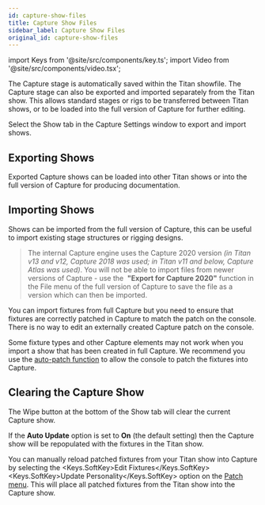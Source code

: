 ```yaml
---
id: capture-show-files
title: Capture Show Files
sidebar_label: Capture Show Files
original_id: capture-show-files
---
```


import Keys from '@site/src/components/key.ts';
import Video from '@site/src/components/video.tsx';

The Capture stage is automatically saved within the Titan showfile. The
Capture stage can also be exported and imported separately from the
Titan show. This allows standard stages or rigs to be transferred
between Titan shows, or to be loaded into the full version of Capture
for further editing.

Select the Show tab in the Capture Settings window to export and import
shows.

## Exporting Shows

Exported Capture shows can be loaded into other Titan shows or into the
full version of Capture for producing documentation.

## Importing Shows

Shows can be imported from the full version of Capture, this can be
useful to import existing stage structures or rigging designs.

> The internal Capture engine uses the Capture 2020 version *(in Titan v13 
and v12, Capture 2018 was used; in Titan v11 and below, Capture Atlas was used)*. 
You will not be able to import files from newer versions of Capture - use the 
&nbsp;<strong>"Export for Capture 2020"</strong> function in the File menu of the full version of 
Capture to save the file as a version which can then be imported.

You can import fixtures from full Capture but you need to ensure that
fixtures are correctly patched in Capture to match the patch on the
console. There is no way to edit an externally created Capture patch on
the console.

Some fixture types and other Capture elements may not work when you
import a show that has been created in full Capture. We recommend you
use the [auto-patch function](../patching/patching-new-fixtures-or-dimmers.md#capture-visualiser-auto-patch) 
to allow the console to patch the fixtures into Capture.

## Clearing the Capture Show

The Wipe button at the bottom of the Show tab will clear the current
Capture show.

If the <strong>Auto Update</strong> option is set to <strong>On</strong> (the default setting)
then the Capture show will be repopulated with the fixtures in the Titan
show.

You can manually reload patched fixtures from your Titan show into
Capture by selecting the <Keys.SoftKey>Edit Fixtures</Keys.SoftKey> <Keys.SoftKey>Update Personality</Keys.SoftKey> option on
the [Patch menu](../patching/changing-the-patch.md#patch-view). This 
will place all patched fixtures from the Titan show into the Capture show.
